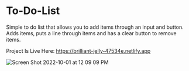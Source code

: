 # To-Do-List
Simple to do list that allows you to add items through an input and button. Adds items, puts a line through items and has a clear button to remove items.

Project Is Live Here: https://brilliant-jelly-47534e.netlify.app

![Screen Shot 2022-10-01 at 12 09 09 PM](https://user-images.githubusercontent.com/112355619/193418253-29400606-40ca-4df4-9784-4336bebafde3.png)




